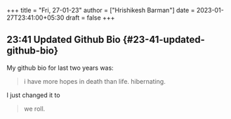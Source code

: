 +++
title = "Fri, 27-01-23"
author = ["Hrishikesh Barman"]
date = 2023-01-27T23:41:00+05:30
draft = false
+++

## 23:41 Updated Github Bio {#23-41-updated-github-bio}

My github bio for last two years was:

> i have more hopes in death than life. hibernating.

I just changed it to

> we roll.
